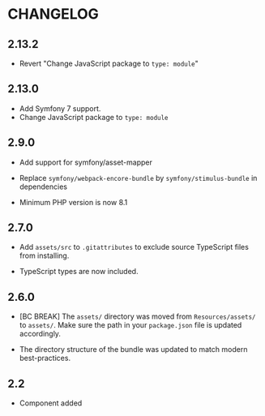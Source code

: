 # CHANGELOG

## 2.13.2

-   Revert "Change JavaScript package to `type: module`"

## 2.13.0

-   Add Symfony 7 support.
-   Change JavaScript package to `type: module`

## 2.9.0

-   Add support for symfony/asset-mapper

-   Replace `symfony/webpack-encore-bundle` by `symfony/stimulus-bundle` in dependencies

-   Minimum PHP version is now 8.1

## 2.7.0

-   Add `assets/src` to `.gitattributes` to exclude source TypeScript files from
    installing.

-   TypeScript types are now included.

## 2.6.0

-   [BC BREAK] The `assets/` directory was moved from `Resources/assets/` to `assets/`. Make
    sure the path in your `package.json` file is updated accordingly.

-   The directory structure of the bundle was updated to match modern best-practices.

## 2.2

-   Component added
